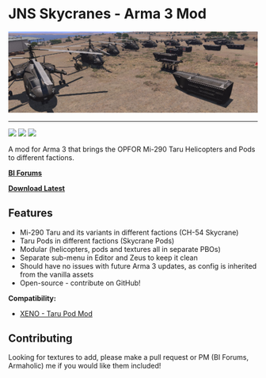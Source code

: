 JNS Skycranes - Arma 3 Mod
================
<p align="center">
  <img src="https://raw.githubusercontent.com/jonpas/A3_JNS_Skycranes/master/.dev/Images/jns_skycranes.jpg" />
</p>

---

[![](https://img.shields.io/badge/Version-1.0.0-blue.svg?style=flat-square)](https://github.com/jonpas/A3_JNS_Skycranes/releases) [![](https://img.shields.io/badge/License-APL--SA-red.svg?style=flat-square)](https://github.com/jonpas/A3_JNS_Skycranes/blob/master/LICENSE.md) [![](https://img.shields.io/github/issues/jonpas/A3_JNS_Skycranes.svg?style=flat-square)](https://github.com/jonpas/A3_JNS_Skycranes/issues)

A mod for Arma 3 that brings the OPFOR Mi-290 Taru Helicopters and Pods to different factions.

**[BI Forums](http://forums.bistudio.com/showthread.php?186479-JNS-Skycranes-%28NATO-Taru-Helicopters%29)**

**[Download Latest](https://github.com/jonpas/A3_JNS_Skycranes/releases)**

## Features

*   Mi-290 Taru and its variants in different factions (CH-54 Skycrane)
*   Taru Pods in different factions (Skycrane Pods)
*   Modular (helicopters, pods and textures all in separate PBOs)
*   Separate sub-menu in Editor and Zeus to keep it clean
*   Should have no issues with future Arma 3 updates, as config is inherited from the vanilla assets
*   Open-source - contribute on GitHub!

**Compatibility:**

*   [XENO - Taru Pod Mod](http://forums.bistudio.com/showthread.php?186272-XENO-Taru-Pod-Mod)

## Contributing

Looking for textures to add, please make a pull request or PM (BI Forums, Armaholic) me if you would like them included!  
